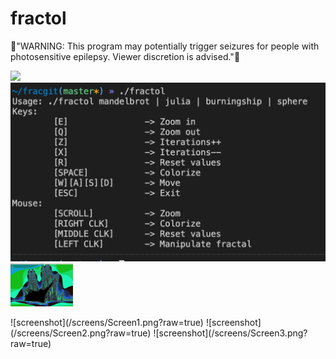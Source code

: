 # fractol

 :rotating_light:"WARNING: This program may potentially trigger seizures for people with photosensitive epilepsy. Viewer discretion is advised.":rotating_light:


<p float="left">
  <img src="/screens/Screen1.png" width="100" />
  <img src="/screens/Screen2.png" /> 
  <img src="/screens/Screen3.png" width="100" />
</p>
![screenshot](/screens/Screen1.png?raw=true)
![screenshot](/screens/Screen2.png?raw=true)
![screenshot](/screens/Screen3.png?raw=true)
